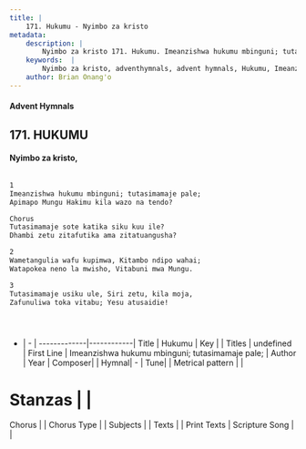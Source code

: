 ```yaml
---
title: |
    171. Hukumu - Nyimbo za kristo
metadata:
    description: |
        Nyimbo za kristo 171. Hukumu. Imeanzishwa hukumu mbinguni; tutasimamaje pale; Apimapo Mungu Hakimu kila wazo na tendo?  Chorus Tutasimamaje sote katika siku kuu ile? Dhambi zetu zitafutika ama zitatuangusha?  
    keywords:  |
        Nyimbo za kristo, adventhymnals, advent hymnals, Hukumu, Imeanzishwa hukumu mbinguni; tutasimamaje pale;. 
    author: Brian Onang'o
---
```


#### Advent Hymnals
## 171. HUKUMU
####  Nyimbo za kristo,

```txt

1
Imeanzishwa hukumu mbinguni; tutasimamaje pale;
Apimapo Mungu Hakimu kila wazo na tendo?

Chorus
Tutasimamaje sote katika siku kuu ile?
Dhambi zetu zitafutika ama zitatuangusha?

2
Wametangulia wafu kupimwa, Kitambo ndipo wahai;
Watapokea neno la mwisho, Vitabuni mwa Mungu.

3
Tutasimamaje usiku ule, Siri zetu, kila moja,
Zafunuliwa toka vitabu; Yesu atusaidie!





```

- |   -  |
-------------|------------|
Title | Hukumu |
Key |  |
Titles | undefined |
First Line | Imeanzishwa hukumu mbinguni; tutasimamaje pale; |
Author | 
Year | 
Composer| |
Hymnal|  - |
Tune|  |
Metrical pattern | |
# Stanzas |  |
Chorus |  |
Chorus Type |  |
Subjects | |
Texts |  |
Print Texts | 
Scripture Song |  |
    
